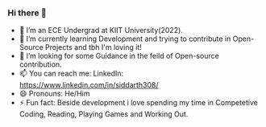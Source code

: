 ### Hi there 👋

- 🔭 I’m an ECE Undergrad at KIIT University(2022).
- 🌱 I’m currently learning Development and trying to contribute in Open-Source Projects and tbh I'm loving it!
- 🤔 I’m looking for some Guidance in the feild of Open-source contribution.
- 📫 You can reach me:
      LinkedIn: https://www.linkedin.com/in/siddarth308/
- 😄 Pronouns: He/Him
- ⚡ Fun fact: Beside development i love spending my time in Competetive Coding, Reading, Playing Games and Working Out.

